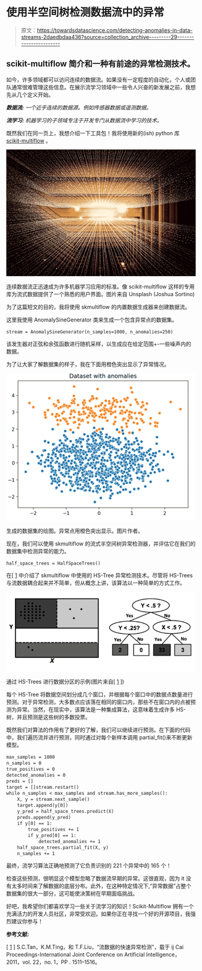 # 使用半空间树检测数据流中的异常

> 原文：<https://towardsdatascience.com/detecting-anomalies-in-data-streams-2daedbdaa436?source=collection_archive---------29----------------------->

## scikit-multiflow 简介和一种有前途的异常检测技术。

如今，许多领域都可以访问连续的数据流。如果没有一定程度的自动化，个人或团队通常很难管理这些信息。在展示流学习领域中一些令人兴奋的新发展之前，我想先从几个定义开始。

***数据流:*** *一个近乎连续的数据源。例如传感器数据或遥测数据。*

***流学习:*** *机器学习的子领域专注于开发专门从数据流中学习的技术。*

既然我们在同一页上，我想介绍一下工具包！我将使用新的(ish) python 库 [scikit-multiflow](https://github.com/scikit-multiflow/scikit-multiflow) 。

![](img/9fd66b41f4ef2eff9d45b6935cb7160e.png)

连续数据流正迅速成为许多机器学习应用的标准。像 scikit-multiflow 这样的专用库为流式数据提供了一个熟悉的用户界面。图片来自 Unsplash (Joshua Sortino)

为了这篇短文的目的，我将使用 skmultiflow 的内置数据生成器来创建数据流。

这里我使用 AnomalySineGenerator 类来生成一个包含异常点的数据集。

```
stream = AnomalySineGenerator(n_samples=1000, n_anomalies=250)
```

该发生器对正弦和余弦函数进行随机采样，以生成应在给定范围+-一些噪声内的数据。

为了让大家了解数据集的样子，我在下面用橙色突出显示了异常情况。

![](img/6b22679b22e8f86613f1e3451c53b324.png)

生成的数据集的绘图。异常点用橙色突出显示。图片作者。

现在，我们可以使用 skmultiflow 的流式半空间树异常检测器，并评估它在我们的数据集中检测异常的能力。

```
half_space_trees = HalfSpaceTrees()
```

在[ [1](https://www.ijcai.org/Proceedings/11/Papers/254.pdf) 中介绍了 skmultiflow 中使用的 HS-Tree 异常检测技术。尽管将 HS-Trees 与流数据耦合起来并不简单，但从概念上讲，该算法以一种简单的方式工作。

![](img/7219583aa65c878691ec0b1c5cba0b49.png)

通过 HS-Trees 进行数据分区的示例(图片来自[ [1](https://www.ijcai.org/Proceedings/11/Papers/254.pdf) ])

每个 HS-Tree 将数据空间划分成几个窗口，并根据每个窗口中的数据点数量进行预测。对于异常检测，大多数点应该落在相同的窗口内，那些不在窗口内的点被预测为异常。当然，在现实中，该算法是一种集成算法，这意味着生成许多 HS-树，并且预测是这些树的多数投票。

既然我们对算法的作用有了更好的了解，我们可以继续进行预测。在下面的代码中，我们遍历流并进行预测，同时通过对每个新样本调用 partial_fit()来不断更新模型。

```
max_samples = 1000
n_samples = 0
true_positives = 0
detected_anomalies = 0
preds = []
target = []stream.restart()
while n_samples < max_samples and stream.has_more_samples():
    X, y = stream.next_sample()
    target.append(y[0])
    y_pred = half_space_trees.predict(X)
    preds.append(y_pred)
    if y[0] == 1:
        true_positives += 1
        if y_pred[0] == 1:
            detected_anomalies += 1
    half_space_trees.partial_fit(X, y)
    n_samples += 1
```

最终，流学习算法正确地预测了它负责识别的 221 个异常中的 165 个！

检查这些预测，很明显这个模型忽略了数据流早期的异常。这很直观，因为 it 没有太多时间来了解数据的底层分布。此外，在这种特定情况下,“异常数据”占整个数据集的很大一部分，这可能使决策树在早期面临挑战。

好吧，我希望你们都喜欢学习一些关于流学习的知识！Scikit-Multiflow 拥有一个充满活力的开发人员社区，非常受欢迎。如果你正在寻找一个好的开源项目，我强烈建议你参与！

**参考文献:**

[ [1](https://www.ijcai.org/Proceedings/11/Papers/254.pdf) ] S.C.Tan，K.M.Ting，和 T.F.Liu，“流数据的快速异常检测”，载于 ij Cai Proceedings-International Joint Conference on Artificial Intelligence，2011，vol. 22，no. 1，PP . 1511–1516。